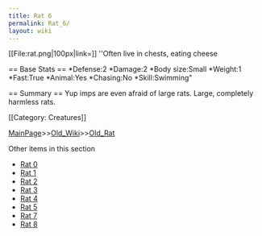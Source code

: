 ```yaml
---
title: Rat 6
permalink: Rat_6/
layout: wiki
---
```

[[File:rat.png|100px|link=]] ''Often live in chests, eating cheese

== Base Stats ==
*Defense:2
*Damage:2
*Body size:Small
*Weight:1
*Fast:True
*Animal:Yes
*Chasing:No
*Skill:Swimming&quot;

== Summary ==
Yup imps are even afraid of large rats. Large, completely harmless rats. 

[[Category: Creatures]]

[MainPage](/keeperrl_wiki/ "wikilink")>>[Old_Wiki](/keeperrl_wiki/Old_Wiki "wikilink")>>[Old_Rat](/keeperrl_wiki/Old_Rat "wikilink")

Other items in this section
-    [Rat 0](/keeperrl_wiki/Rat_0 "wikilink")
-    [Rat 1](/keeperrl_wiki/Rat_1 "wikilink")
-    [Rat 2](/keeperrl_wiki/Rat_2 "wikilink")
-    [Rat 3](/keeperrl_wiki/Rat_3 "wikilink")
-    [Rat 4](/keeperrl_wiki/Rat_4 "wikilink")
-    [Rat 5](/keeperrl_wiki/Rat_5 "wikilink")
-    [Rat 7](/keeperrl_wiki/Rat_7 "wikilink")
-    [Rat 8](/keeperrl_wiki/Rat_8 "wikilink")
